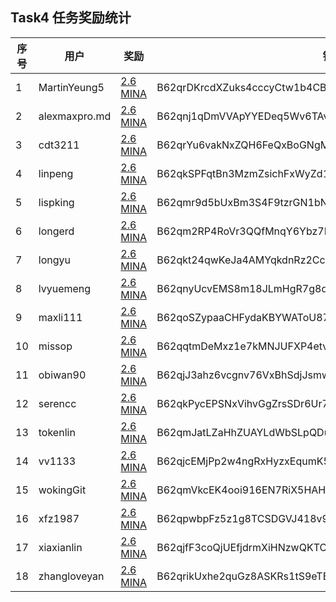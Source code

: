 ## Task4 任务奖励统计


| 序号| 用户               | 奖励                                                                                            | 钱包                                                    |
|-----|--------------------|-------------------------------------------------------------------------------------------------|---------------------------------------------------------|
| 1   | MartinYeung5       | [2.6 MINA](https://minascan.io/mainnet/tx/5JuTMaX7RDht4nG5e5JE848WsaBs1GnRfWGNso5d9J6kRzGSxusz) | B62qrDKrcdXZuks4cccyCtw1b4CBbrcpYFoEQs85pLVmRVUqwAFcakx | 
| 2   | alexmaxpro.md      | [2.6 MINA](https://minascan.io/mainnet/tx/5JvGrh1J1ZoJ36HxiqXzQPYGTTva1eanEtzg3F5MiZUxTa5GsYfc) | B62qnj1qDmVVApYYEDeq5Wv6TAvgWZtnZhW9yEswD3h54umrrkrCheZ | 
| 3   | cdt3211            | [2.6 MINA](https://minascan.io/mainnet/tx/5JvNwSHSpdsktNZHo7Z55ZGxiN67SRKGSe9eULDncfW5KPUUHpHp) | B62qrYu6vakNxZQH6FeQxBoGNgME7u35Wswqh53YEFPUVr7HwNrhiQC | 
| 4   | linpeng            | [2.6 MINA](https://minascan.io/mainnet/tx/5JuDeigRNKyY8FLSEa36kxsEdk6di8X6bNTPhjWq81zZVKFZBHsv) | B62qkSPFqtBn3MzmZsichFxWyZd1CCKbmAU27iriTDRzjRi5DhwDqn9 | 
| 5   | lispking           | [2.6 MINA](https://minascan.io/mainnet/tx/5Jtdh9WcYEiKDTSJKkMxL2PFnWjSWafTKU2LCVxKdw9AkTHs4AUp) | B62qmr9d5bUxBm3S4F9tzrGN1bNdnBEAkdqFhFvJiw5X3oeQZeZMZYP | 
| 6   | longerd            | [2.6 MINA](https://minascan.io/mainnet/tx/5JtwRv3VZJueBYFaKNYYvd9xCtcrMLhCUuNb1CNYCWUrpugYmN2X) | B62qm2RP4RoVr3QQfMnqY6Ybz7EEddXAHyPAkettYXxnnSvR3L2cHde | 
| 7   | longyu             | [2.6 MINA](https://minascan.io/mainnet/tx/5Jv7pXzoQpasqYiQtUyQp7t98LfTn1CviDcgdC8F4c1rLKCNA2CQ) | B62qkt24qwKeJa4AMYqkdnRz2Cc49DW6XrUk5eyFeyATR1QoykiMcbC | 
| 8   | lvyuemeng          | [2.6 MINA](https://minascan.io/mainnet/tx/5JuQ9YDkeM3nDKqDtH4A9h9hv74yRD9kLAen6RGt2pEBGGt7czVi) | B62qnyUcvEMS8m18JLmHgR7g8qKuK7Bf1PgFAGyctQt4RpZcfaTaRNo | 
| 9   | maxli111           | [2.6 MINA](https://minascan.io/mainnet/tx/5Jv3W6qVRum3bSUoBwioRRV9L7yNsx3TuKFgx5BecxVRgS3L7jFS) | B62qoSZypaaCHFydaKBYWAToU87iV7jRrUJ1TdHzwSx85GSfYo5CjY1 | 
| 10  | missop             | [2.6 MINA](https://minascan.io/mainnet/tx/5JtqQHyGTUsKqPjxBq7NfGwjsuyrYSiS4XJumJnPiCLfPDZXVJzC) | B62qqtmDeMxz1e7kMNJUFXP4etvmSkEFyyaY1SMjSPjxVDivEy57ntj | 
| 11  | obiwan90           | [2.6 MINA](https://minascan.io/mainnet/tx/5Jv8fWE6UwATBeQxoz3aVv5WJjbuuM8vZ8N244oMHj1xVg3FU9aa) | B62qjJ3ahz6vcgnv76VxBhSdjJsmwJiV6Hgn5SuJDjeXYPzVm4Ur6PK | 
| 12  | serencc            | [2.6 MINA](https://minascan.io/mainnet/tx/5JuZQ46noSUNZiK8eH7P29iRst7pX4ybo1eWcC3Fzwb4jWC34zCm) | B62qkPycEPSNxVihvGgZrsSDr6Ur72BMCdMpKo9nYhA4oXCmRG4FsWv | 
| 13  | tokenlin           | [2.6 MINA](https://minascan.io/mainnet/tx/5JuuDqxwp2AoovEcuWthxxSuESyBksXWqyWXu2YxFyuXdSXjczuh) | B62qmJatLZaHhZUAYLdWbSLpQDuF3gRYJv1knDGruTRTubNbBJRSAVV | 
| 14  | vv1133             | [2.6 MINA](https://minascan.io/mainnet/tx/5JtaXc255sm1F5ybshqWrmX8fZud475qbrH6Q3UqN9BprRdxxxZy) | B62qjcEMjPp2w4ngRxHyzxEqumK58nXKVpjZpPk8HF9f2fLY5GvbEFS | 
| 15  | wokingGit          | [2.6 MINA](https://minascan.io/mainnet/tx/5JvBjCPvdyHZAJM49JQ4o9aibufurCRoBo9N5oBjTYwLZfkgg6DT) | B62qmVkcEK4ooi916EN7RiX5HAH14UzhCAZMU26k3uw8Ez4CjcM8xa9 | 
| 16  | xfz1987            | [2.6 MINA](https://minascan.io/mainnet/tx/5Ju9f5yMQ8Q9NL1Hqc4UAZxV3FvBxScktEKW8CRPDMzMVxvGo3sC) | B62qpwbpFz5z1g8TCSDGVJ418v98ob7m4VE3vcgm1XtQrgLVGin28af | 
| 17  | xiaxianlin         | [2.6 MINA](https://minascan.io/mainnet/tx/5Jun9U98vn6hkoT4WyeKR6rQHd2dTpWMCD3Bki4Kbse9WQ3AhXH2) | B62qjfF3coQjUEfjdrmXiHNzwQKTCXQgyeLNCBGHSSozV6ebLp9iBoB | 
| 18  | zhangloveyan       | [2.6 MINA](https://minascan.io/mainnet/tx/5JtnzUMMoMAWVU4veZJxGVjeu7WH13YKcrfHNiyNDpXRnPxXDpcj) | B62qrikUxhe2quGz8ASKRs1tS9eTBVEwD6Wo4z4uRDSEET8NG7LBLu7 | 
